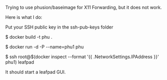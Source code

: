 Trying to use phusion/baseimage for X11 Forwarding, but it does not work.

Here is what I do:

Put your SSH public key in the ssh-pub-keys folder

$ docker build -t phu .

$ docker run -d -P --name=phu1 phu

$ ssh root@$(docker inspect --format '{{ .NetworkSettings.IPAddress }}' phu1) leafpad

It should start a leafpad GUI.
